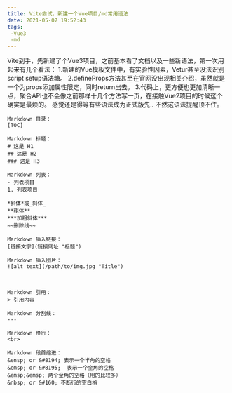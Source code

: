 ```yaml
---
title: Vite尝试，新建一个Vue项目/md常用语法
date: 2021-05-07 19:52:43
tags:
 -Vue3
 -md
---
```

Vite到手，先新建了个Vue3项目，之前基本看了文档以及一些新语法，第一次用起来有几个看法：
    1.新建的Vue模板文件中，有实验性因素，Vetur甚至没法识别script setup语法糖。
    2.defineProps方法甚至在官网没出现相关介绍，虽然就是一个为props添加属性限定，同时return出去。
    3.代码上，更方便也更加清晰一点，聚合API也不会像之前那样十几个方法写一页，在接触Vue2项目的时候这个确实是最烦的。
感觉还是得等有些语法成为正式版先.. 不然这语法提醒顶不住。

```
Markdown 目录：
[TOC]

Markdown 标题：
# 这是 H1
## 这是 H2
### 这是 H3

Markdown 列表：
- 列表项目
1. 列表项目

*斜体*或_斜体_
**粗体**
***加粗斜体***
~~删除线~~

Markdown 插入链接：
[链接文字](链接网址 "标题")

Markdown 插入图片：
![alt text](/path/to/img.jpg "Title")



Markdown 引用：
> 引用内容

Markdown 分割线：
---

Markdown 换行：
<br>

Markdown 段首缩进：
&ensp; or &#8194; 表示一个半角的空格
&emsp; or &#8195;  表示一个全角的空格
&emsp;&emsp; 两个全角的空格（用的比较多）
&nbsp; or &#160; 不断行的空白格
```